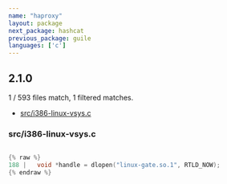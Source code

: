 ```yaml
---
name: "haproxy"
layout: package
next_package: hashcat
previous_package: guile
languages: ['c']
---
```

## 2.1.0
1 / 593 files match, 1 filtered matches.

 - [src/i386-linux-vsys.c](#srci386-linux-vsysc)

### src/i386-linux-vsys.c

```c

{% raw %}
188 | 	void *handle = dlopen("linux-gate.so.1", RTLD_NOW);
{% endraw %}

```